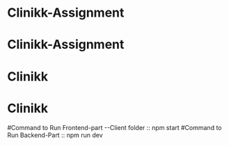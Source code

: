 # Clinikk-Assignment
# Clinikk-Assignment
# Clinikk
# Clinikk

#Command to Run Frontend-part --Client folder :: npm start
#Command to Run Backend-Part  :: npm run dev
